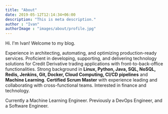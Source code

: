```yaml
---
title: "About"
date: 2019-05-12T12:14:34+06:00
description: "This is meta description."
author : "Ivan"
authorImage : "images/about/profile.jpg"
---
```


Hi. I'm Ivan! Welcome to my blog. 
<!-- I am a Software Engineer with a Masters of IT in Business.
Generally interested in **Software Engineering, Data Science, writing clean code, sytems design**, and how technology helps to improve the way we do things.

I started off my career in a financial institution as a DevOps Engineer supporting a Trading Application. -->


<!-- I like doing personal projects, which you will find in the portfolio page of this website. 
My specialties can be found on the homepage, of which most are Data Science, Web Development. -->

Experience in architecting, automating, and optimizing production-ready services. Proficient in developing, supporting, and delivering technology solutions for Credit Derivative trading applications with front-to-back-office functionalities. Strong background in **Linux, Python, Java, SQL, NoSQL, Redis, Jenkins, Git, Docker, Cloud Computing, CI/CD pipelines** and **Machine Learning**. **Certified Scrum Master** with experience leading and collaborating with cross-functional teams. Interested in finance and technology.

Currently a Machine Learning Engineer. Previously a DevOps Engineer, and a Software Engineer.